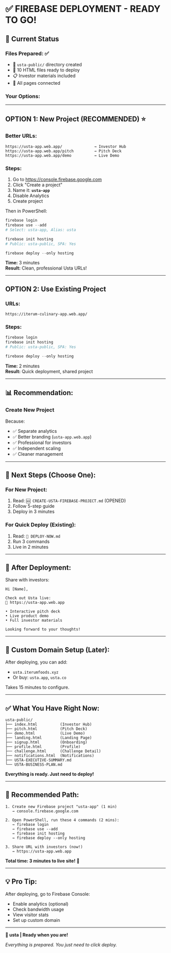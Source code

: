 # ✅ FIREBASE DEPLOYMENT - READY TO GO!

## 🎯 Current Status

### **Files Prepared:** ✅
- 📁 `usta-public/` directory created
- 📄 10 HTML files ready to deploy
- 📋 Investor materials included
- 🎨 All pages connected

### **Your Options:**

---

## **OPTION 1: New Project (RECOMMENDED)** ⭐

### **Better URLs:**
```
https://usta-app.web.app/              → Investor Hub
https://usta-app.web.app/pitch         → Pitch Deck  
https://usta-app.web.app/demo          → Live Demo
```

### **Steps:**
1. Go to https://console.firebase.google.com
2. Click "Create a project"
3. Name it: **`usta-app`**
4. Disable Analytics
5. Create project

Then in PowerShell:
```powershell
firebase login
firebase use --add
# Select: usta-app, Alias: usta

firebase init hosting
# Public: usta-public, SPA: Yes

firebase deploy --only hosting
```

**Time:** 3 minutes  
**Result:** Clean, professional Usta URLs!

---

## **OPTION 2: Use Existing Project**

### **URLs:**
```
https://iterum-culinary-app.web.app/
```

### **Steps:**
```powershell
firebase login
firebase init hosting
# Public: usta-public, SPA: Yes

firebase deploy --only hosting
```

**Time:** 2 minutes  
**Result:** Quick deployment, shared project

---

## 📊 **Recommendation:**

### **Create New Project** 
Because:
- ✅ Separate analytics
- ✅ Better branding (`usta-app.web.app`)
- ✅ Professional for investors
- ✅ Independent scaling
- ✅ Cleaner management

---

## 🚀 **Next Steps (Choose One):**

### **For New Project:**
1. Read: `🆕 CREATE-USTA-FIREBASE-PROJECT.md` (OPENED)
2. Follow 5-step guide
3. Deploy in 3 minutes

### **For Quick Deploy (Existing):**
1. Read: `🎯 DEPLOY-NOW.md`
2. Run 3 commands
3. Live in 2 minutes

---

## 📧 **After Deployment:**

Share with investors:
```
Hi [Name],

Check out Usta live:
🔗 https://usta-app.web.app

• Interactive pitch deck
• Live product demo
• Full investor materials

Looking forward to your thoughts!
```

---

## 🔗 **Custom Domain Setup (Later):**

After deploying, you can add:
- `usta.iterumfoods.xyz`
- Or buy: `usta.app`, `usta.co`

Takes 15 minutes to configure.

---

## ✅ **What You Have Right Now:**

```
usta-public/
├── index.html          (Investor Hub)
├── pitch.html          (Pitch Deck)
├── demo.html           (Live Demo)
├── landing.html        (Landing Page)
├── signup.html         (Onboarding)
├── profile.html        (Profile)
├── challenge.html      (Challenge Detail)
├── notifications.html  (Notifications)
├── USTA-EXECUTIVE-SUMMARY.md
└── USTA-BUSINESS-PLAN.md
```

**Everything is ready. Just need to deploy!**

---

## 🎯 **Recommended Path:**

```
1. Create new Firebase project "usta-app" (1 min)
   → console.firebase.google.com

2. Open PowerShell, run these 4 commands (2 mins):
   → firebase login
   → firebase use --add
   → firebase init hosting
   → firebase deploy --only hosting

3. Share URL with investors (now!)
   → https://usta-app.web.app
```

**Total time: 3 minutes to live site!** 🚀

---

## 💡 **Pro Tip:**

After deploying, go to Firebase Console:
- Enable analytics (optional)
- Check bandwidth usage
- View visitor stats
- Set up custom domain

---

**🔨 usta | Ready when you are!**

*Everything is prepared. You just need to click deploy.*

